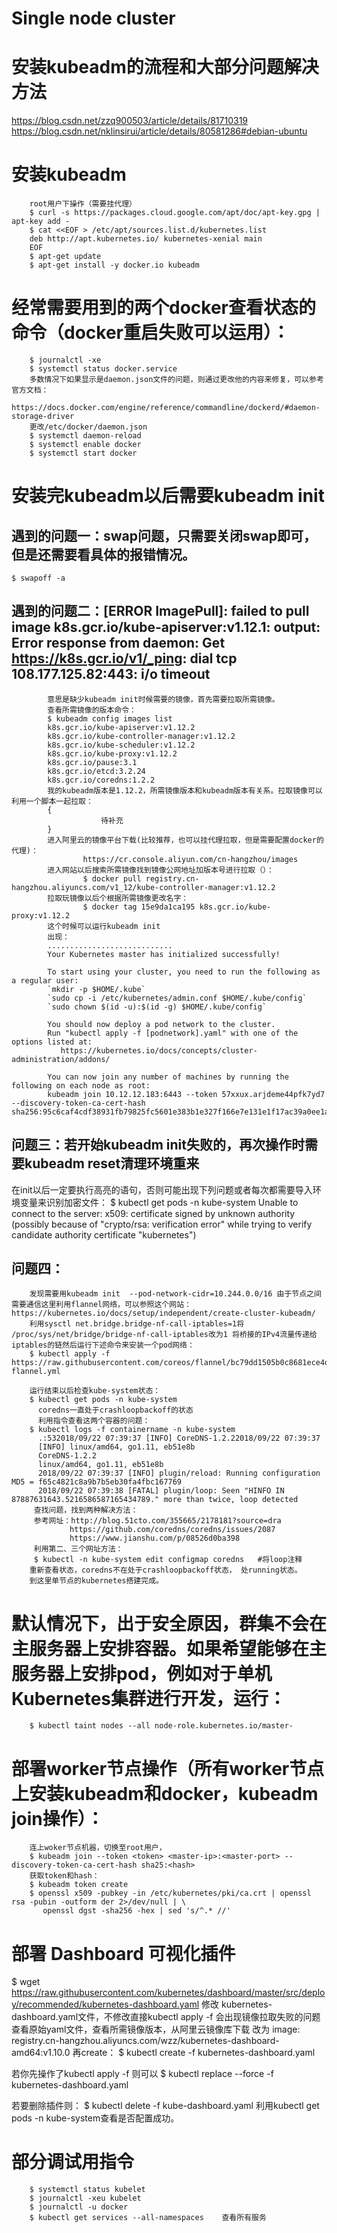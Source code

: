 Single node cluster 
====
# 安装kubeadm的流程和大部分问题解决方法
https://blog.csdn.net/zzq900503/article/details/81710319<br>https://blog.csdn.net/nklinsirui/article/details/80581286#debian-ubuntu
# 安装kubeadm
        root用户下操作（需要挂代理）
        $ curl -s https://packages.cloud.google.com/apt/doc/apt-key.gpg | apt-key add -
        $ cat <<EOF > /etc/apt/sources.list.d/kubernetes.list
        deb http://apt.kubernetes.io/ kubernetes-xenial main
        EOF
        $ apt-get update
        $ apt-get install -y docker.io kubeadm
# 经常需要用到的两个docker查看状态的命令（docker重启失败可以运用）：
        $ journalctl -xe
        $ systemctl status docker.service
        多数情况下如果显示是daemon.json文件的问题，则通过更改他的内容来修复，可以参考官方文档：
            https://docs.docker.com/engine/reference/commandline/dockerd/#daemon-storage-driver
        更改/etc/docker/daemon.json
        $ systemctl daemon-reload
        $ systemctl enable docker
        $ systemctl start docker
# 安装完kubeadm以后需要kubeadm init
## 遇到的问题一：swap问题，只需要关闭swap即可，但是还需要看具体的报错情况。
    $ swapoff -a
## 遇到的问题二：[ERROR ImagePull]: failed to pull image k8s.gcr.io/kube-apiserver:v1.12.1: output: Error response from daemon: Get https://k8s.gcr.io/v1/_ping: dial tcp 108.177.125.82:443: i/o timeout
            意思是缺少kubeadm init时候需要的镜像，首先需要拉取所需镜像。
            查看所需镜像的版本命令：
            $ kubeadm config images list 
            k8s.gcr.io/kube-apiserver:v1.12.2
            k8s.gcr.io/kube-controller-manager:v1.12.2
            k8s.gcr.io/kube-scheduler:v1.12.2
            k8s.gcr.io/kube-proxy:v1.12.2
            k8s.gcr.io/pause:3.1
            k8s.gcr.io/etcd:3.2.24
            k8s.gcr.io/coredns:1.2.2
            我的kubeadm版本是1.12.2，所需镜像版本和kubeadm版本有关系。拉取镜像可以利用一个脚本一起拉取：
            {
                        待补充
            }
            进入阿里云的镜像平台下载(比较推荐，也可以挂代理拉取，但是需要配置docker的代理)：
                    https://cr.console.aliyun.com/cn-hangzhou/images
            进入网站以后搜索所需镜像找到镜像公网地址加版本号进行拉取（）：
                    $ docker pull registry.cn-hangzhou.aliyuncs.com/v1_12/kube-controller-manager:v1.12.2  
            拉取玩镜像以后个根据所需镜像更改名字：
                    $ docker tag 15e9da1ca195 k8s.gcr.io/kube-proxy:v1.12.2
            这个时候可以运行kubeadm init
            出现：
            ............................
            Your Kubernetes master has initialized successfully!

            To start using your cluster, you need to run the following as a regular user:
            `mkdir -p $HOME/.kube`
            `sudo cp -i /etc/kubernetes/admin.conf $HOME/.kube/config`
            `sudo chown $(id -u):$(id -g) $HOME/.kube/config`

            You should now deploy a pod network to the cluster.
            Run "kubectl apply -f [podnetwork].yaml" with one of the options listed at:
               https://kubernetes.io/docs/concepts/cluster-administration/addons/

            You can now join any number of machines by running the following on each node as root:
            kubeadm join 10.12.12.183:6443 --token 57xxux.arjdeme44pfk7yd7 --discovery-token-ca-cert-hash sha256:95c6caf4cdf38931fb79825fc5601e383b1e327f166e7e131e1f17ac39a0ee1a
## 问题三：若开始kubeadm init失败的，再次操作时需要kubeadm reset清理环境重来
在init以后一定要执行高亮的语句，否则可能出现下列问题或者每次都需要导入环境变量来识别加密文件：
            $ kubectl get pods -n kube-system
            Unable to connect to the server: x509: certificate signed by unknown authority (possibly because of "crypto/rsa: verification error" while trying to verify candidate authority certificate "kubernetes")

## 问题四：
        发现需要用kubeadm init  --pod-network-cidr=10.244.0.0/16 由于节点之间需要通信这里利用flannel网络，可以参照这个网站：https://kubernetes.io/docs/setup/independent/create-cluster-kubeadm/
        利用sysctl net.bridge.bridge-nf-call-iptables=1将 /proc/sys/net/bridge/bridge-nf-call-iptables改为1 将桥接的IPv4流量传递给iptables的链然后运行下述命令来安装一个pod网络：
        $ kubectl apply -f https://raw.githubusercontent.com/coreos/flannel/bc79dd1505b0c8681ece4de4c0d86c5cd2643275/Documentation/kube-flannel.yml

        运行结束以后检查kube-system状态：
        $ kubectl get pods -n kube-system            
          coredns一直处于crashloopbackoff的状态
          利用指令查看这两个容器的问题：
        $ kubectl logs -f containername -n kube-system
          .:532018/09/22 07:39:37 [INFO] CoreDNS-1.2.22018/09/22 07:39:37                 
          [INFO] linux/amd64, go1.11, eb51e8b
          CoreDNS-1.2.2
          linux/amd64, go1.11, eb51e8b
          2018/09/22 07:39:37 [INFO] plugin/reload: Running configuration MD5 = f65c4821c8a9b7b5eb30fa4fbc167769
          2018/09/22 07:39:38 [FATAL] plugin/loop: Seen "HINFO IN 87887631643.5216586587165434789." more than twice, loop detected
         查找问题，找到两种解决方法：
         参考网址：http://blog.51cto.com/355665/2178181?source=dra
                 https://github.com/coredns/coredns/issues/2087
                 https://www.jianshu.com/p/08526d0ba398
         利用第二、三个网址方法：
         $ kubectl -n kube-system edit configmap coredns   #将loop注释       
        重新查看状态，coredns不在处于crashloopbackoff状态， 处running状态。
        到这里单节点的kubernetes搭建完成。

# 默认情况下，出于安全原因，群集不会在主服务器上安排容器。如果希望能够在主服务器上安排pod，例如对于单机Kubernetes集群进行开发，运行：
        $ kubectl taint nodes --all node-role.kubernetes.io/master-

# 部署worker节点操作（所有worker节点上安装kubeadm和docker，kubeadm join操作）：
        连上woker节点机器，切换至root用户，
        $ kubeadm join --token <token> <master-ip>:<master-port> --discovery-token-ca-cert-hash sha25:<hash>
        获取token和hash：
        $ kubeadm token create
        $ openssl x509 -pubkey -in /etc/kubernetes/pki/ca.crt | openssl rsa -pubin -outform der 2>/dev/null | \
           openssl dgst -sha256 -hex | sed 's/^.* //'

# 部署 Dashboard 可视化插件
$ wget https://raw.githubusercontent.com/kubernetes/dashboard/master/src/deploy/recommended/kubernetes-dashboard.yaml
修改 kubernetes-dashboard.yaml文件，不修改直接kubectl apply -f 会出现镜像拉取失败的问题
查看原始yaml文件，查看所需镜像版本，从阿里云镜像库下载
改为 image: registry.cn-hangzhou.aliyuncs.com/wzz/kubernetes-dashboard-amd64:v1.10.0
再create：
$ kubectl create -f kubernetes-dashboard.yaml

若你先操作了kubectl apply -f 则可以
$ kubectl replace --force -f kubernetes-dashboard.yaml

若要删除插件则：
$  kubectl delete -f kube-dashboard.yaml
利用kubectl get pods -n kube-system查看是否配置成功。

# 部分调试用指令
        $ systemctl status kubelet
        $ journalctl -xeu kubelet
        $ journalctl -u docker  
        $ kubectl get services --all-namespaces    查看所有服务
